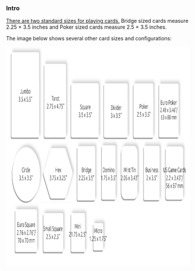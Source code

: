 ### Intro

[There are two standard sizes for playing cards.](https://qr.ae/pKxkKk) Bridge sized cards measure 2.25 × 3.5 inches and Poker sized cards measure 2.5 × 3.5 inches.

The image below shows several other card sizes and configurations:

<p align="center"><img width="1000" height="600" src="https://github.com/jgphilpott/things/blob/main/toys/cards/dish/imgs/card_sizes.png"></p>